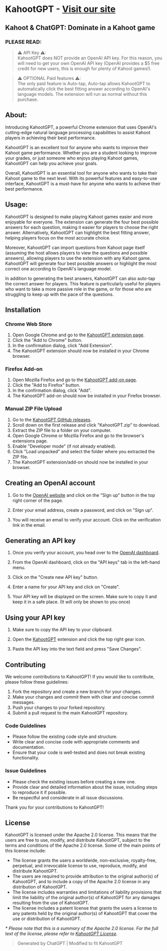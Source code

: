 # KahootGPT - [Visit our site](https://itsmarsss.github.io/KahootGPT/)
## Kahoot & ChatGPT: Dominate in a Kahoot game
 
### PLEASE READ:

> ⚠ API Key ⚠:
> <br>
> KahootGPT does NOT provide an OpenAI API key. For this reason, you will need to get your own OpenAI API key (OpenAI provides a $5 free credit for new users, this is enough for plenty of Kahoot games!).

> ⚠ OPTIONAL Paid features ⚠:
> <br>
> The only paid feature is Auto-tap, Auto-tap allows KahootGPT to automatically click the best fitting answer according to OpenAI's language models. The extension will run as normal without this purchase.

## About:
Introducing KahootGPT, a powerful Chrome extension that uses OpenAI's cutting-edge natural language processing capabilities to assist Kahoot players in achieving their best performance.

KahootGPT is an excellent tool for anyone who wants to improve their Kahoot game performance. Whether you are a student looking to improve your grades, or just someone who enjoys playing Kahoot games, KahootGPT can help you achieve your goals.

Overall, KahootGPT is an essential tool for anyone who wants to take their Kahoot game to the next level. With its powerful features and easy-to-use interface, KahootGPT is a must-have for anyone who wants to achieve their best performance.

## Usage:
KahootGPT is designed to make playing Kahoot games easier and more enjoyable for everyone. The extension can generate the four best possible answers for each question, making it easier for players to choose the right answer. Alternatively, KahootGPT can highlight the best fitting answer, helping players focus on the most accurate choice.

Moreover, KahootGPT can import questions from Kahoot page itself (assuming the host allows players to view the questions and possible answers), allowing players to use the extension with any Kahoot game. KahootGPT will generate four best possible answers or highlight the most correct one according to OpenAI's language model.

In addition to generating the best answers, KahootGPT can also auto-tap the correct answer for players. This feature is particularly useful for players who want to take a more passive role in the game, or for those who are struggling to keep up with the pace of the questions.

## Installation

### Chrome Web Store

1. Open Google Chrome and go to the [KahootGPT extension page](https://chrome.google.com/webstore/detail/kahootgpt-kahoot-%20-chatgp/mmnbfkefbancfkmcbfeepiiniggfaobm).
2. Click the "Add to Chrome" button.
3. In the confirmation dialog, click "Add Extension".
4. The KahootGPT extension should now be installed in your Chrome browser.

### Firefox Add-on

1. Open Mozilla Firefox and go to the [KahootGPT add-on page](https://addons.mozilla.org/firefox/addon/kahootgpt/).
2. Click the "Add to Firefox" button.
3. In the confirmation dialog, click "Add".
4. The KahootGPT add-on should now be installed in your Firefox browser.

### Manual ZIP File Upload

1. Go to the [KahootGPT GitHub releases](https://github.com/itsmarsss/KahootGPT/releases/).
2. Scroll down on the first release and click "KahootGPT.zip" to download.
3. Extract the ZIP file to a folder on your computer.
4. Open Google Chrome or Mozilla Firefox and go to the browser's extensions page.
5. Enable "Developer mode" (if not already enabled).
6. Click "Load unpacked" and select the folder where you extracted the ZIP file.
7. The KahootGPT extension/add-on should now be installed in your browser.

## Creating an OpenAI account

1. Go to the [OpenAI website](https://openai.com/) and click on the "Sign up" button in the top right corner of the page.

2. Enter your email address, create a password, and click on "Sign up".

3. You will receive an email to verify your account. Click on the verification link in the email.

## Generating an API key

1. Once you verify your account, you head over to the [OpenAI dashboard](https://platform.openai.com/account/api-keys).
   
2. From the OpenAI dashboard, click on the "API keys" tab in the left-hand menu.

3. Click on the "Create new API key" button.

4. Enter a name for your API key and click on "Create".

5. Your API key will be displayed on the screen. Make sure to copy it and keep it in a safe place. (It will only be shown to you once)

## Using your API key

1. Make sure to copy the API key to your clipboard.

2. Open the [KahootGPT](https://chrome.google.com/webstore/detail/kahootgpt-kahoot-%20-chatgp/mmnbfkefbancfkmcbfeepiiniggfaobm) extension and click the top right gear icon.

3. Paste the API key into the text field and press "Save Changes".

## Contributing

We welcome contributions to KahootGPT! If you would like to contribute, please follow these guidelines:

1. Fork the repository and create a new branch for your changes.
2. Make your changes and commit them with clear and concise commit messages.
3. Push your changes to your forked repository.
4. Submit a pull request to the main KahootGPT repository.

### Code Guidelines

- Please follow the existing code style and structure.
- Write clear and concise code with appropriate comments and documentation.
- Ensure that your code is well-tested and does not break existing functionality.

### Issue Guidelines

- Please check the existing issues before creating a new one.
- Provide clear and detailed information about the issue, including steps to reproduce it if possible.
- Be respectful and considerate in all issue discussions.

Thank you for your contributions to KahootGPT!

## License

KahootGPT is licensed under the Apache 2.0 license. This means that the users are free to use, modify, and distribute KahootGPT, subject to the terms and conditions of the Apache 2.0 license. Some of the main points of this license include:

*   The license grants the users a worldwide, non-exclusive, royalty-free, perpetual, and irrevocable license to use, reproduce, modify, and distribute KahootGPT.
*   The users are required to provide attribution to the original author(s) of KahootGPT, and to include a copy of the Apache 2.0 license in any distribution of KahootGPT.
*   The license includes warranties and limitations of liability provisions that limit the liability of the original author(s) of KahootGPT for any damages resulting from the use of KahootGPT.
*   The license includes a patent license that grants the users a license to any patents held by the original author(s) of KahootGPT that cover the use or distribution of KahootGPT.

_\* Please note that this is a summary of the Apache 2.0 license. For the full text of the license, please refer to [KahootGPT License](documents/LICENSE)._

> Generated by ChatGPT | Modified to fit KahootGPT
